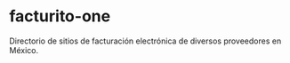 facturito-one
=============

Directorio de sitios de facturación electrónica de diversos proveedores en México.
